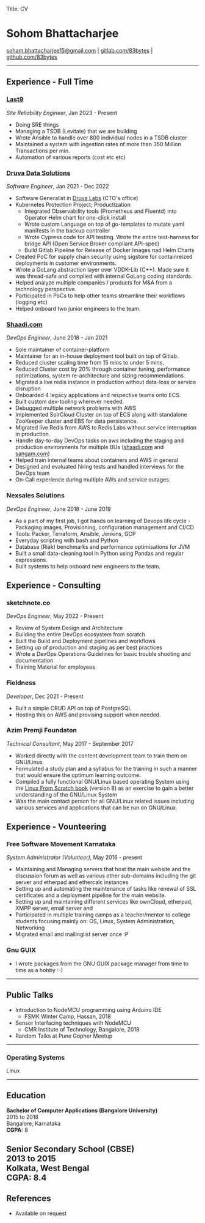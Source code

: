 Title: CV


# Sohom Bhattacharjee #

[soham.bhattacharjee15@gmail.com](mailto:soham.bhattacharjee15@gmail.com) | [gitlab.com/83bytes](https://gitlab.com/83bytes) | [github.com/83bytes](https://github.com/83bytes)

---

## Experience - Full Time ##

### [Last9](https://last9.io/) ###
*Site Reliability Engineer*, Jan 2023 - Present

- Doing SRE things
- Managing a TSDB (Levitate) that we are building
- Wrote Ansible to handle over 800 individual nodes in a TSDB cluster
- Maintained a system with ingestion rates of more than 350 Million Transactions per min. 
- Automation of various reports (cost etc etc)

### [Druva Data Solutions](https://www.druva.com/) ###
*Software Engineer*, Jan 2021 - Dec 2022

- Software Generalist in [Druva Labs](https://www.druva.com/labs/) (CTO's office)
- Kubernetes Protection Project; Productization
    - Integrated Observability tools (Prometheus and Fluentd) into Operator Helm chart for one-click install
    - Wrote custom Language on top of go-templates to mutate yaml manifests in the backup controller
    - Wrote Cypress code for API testing. Wrote the entire test-harness for bridge API (Open Service Broker compliant API-spec)
    - Build Gitlab Pipeline for Release of Docker Images nad Helm Charts
- Created PoC for supply chain security using sigstore for containreized deployments in customer environments.
- Wrote a GoLang abstraction layer over VDDK-Lib (C++). Made sure it was thread-safe and complied with internal GoLang coding standards.
- Helped analyze multiple companies / products for M&A from a technology perspective.
- Participated in PoCs to help other teams streamline their workflows (logging etc)
- Helped onboard two junior engineers to the team.

### [Shaadi.com](https://www.shaadi.com) ###
*DevOps Engineer*, June 2018 - Jan 2021

- Sole maintainer of container-platform
- Maintainer for an in-house deployment tool built on top of Gitlab.
- Reduced cluster scaling time from 15 mins to under 5 mins.
- Reduced Cluster cost by 20% through container tuning,
performance optimizations, system re-architecture and sizing
recommendations.
- Migrated a live redis instance in production without data-loss or service disruption
- Onboarded 4 legacy applications and respective teams onto ECS.
- Built custom dev-tooling wherever needed.
- Debugged multiple network problems with AWS
- Implemented SolrCloud Cluster on top of ECS along with
standalone ZooKeeper cluster and EBS for data persistence.
- Migrated live Redis from AWS to Redis Labs without service
interruption in production.
- Handle day-to-day DevOps tasks on aws including the staging
and production environments for multiple BUs ([shaadi.com](https://www.shaadi.com) and [sangam.com](https://www.sangam.com))
- Helped train internal teams about containers and AWS in general
- Designed and evaluated hiring tests and handled interviews for
the DevOps team
- On-Call experience during multiple AWs and service outages.

### Nexsales Solutions ###

*DevOps Engineer*, June 2018 - June 2019

- As a part of my first job, I got hands on learning of Devops life cycle - Packaging images, Provisioning, configuration management and CI/CD
- Tools: Packer, Terraform, Ansible, Jenkins, GCP
- Everyday scripting with bash and Python
- Database (Riak) benchmarks and performance optimisations for JVM
- Built a small data-cleaning tool in Python using Pandas and regular expressions.
- Built systems to help onboard new engineers to the team.


## Experience - Consulting

### sketchnote.co
*DevOps Engineer*, May 2022 - Present

- Review of System Design and Architecture
- Building the entire DevOps ecosystem from scratch
- Built the Build and Deployment pipelines and workflows
- Setting up of production and staging as per best practices
- Wrote a DevOps Operations Guidelines for basic trouble shooting and documentation
- Training Material for employees

### Fieldness
*Developer*, Dec 2021 - Present

- Built a simple CRUD API on top of PostgreSQL
- Hosting this on AWS and provising support when needed.
### Azim Premji Foundaton ###

*Technical Consultant*, May 2017 - September 2017

- Worked directly with the content development team to train them on GNU/Linux 
- Formulated a study plan and a syllabus for the training in such a manner that would ensure the optimum learning outcome. 
- Compiled a fully functional GNU/Linux based operating System using the [Linux From Scratch book](http://www.linuxfromscratch.org/) (version 8) as an exercise to gain a better understanding of the GNU/Linux System
- Was the main contact person for all GNU/Linux related issues including various services and applications that can be run on GNU/Linux.

## Experience - Vounteering 
### Free Software Movement Karnataka ###
*System Administrator (Volunteer)*, May 2016 - present

- Maintaining and Managing servers that host the main website and the discussion forum as well as various other sub-domains including the git server and etherpad and ethercalc instances
- Setting up and automating the maintenance of tasks like renewal of SSL certificates and a deployment pipeline for the main website.
- Setting up and maintaining different services like ownCloud, etherpad, XMPP server, email server and 
- Participated in multiple training camps as a teacher/mentor to college students focusing mainly on: OS, Linux, System Administration, Networking
- Migrated email and mailinglist server once :P


### Gnu GUIX ###
- I wrote packages from the GNU GUIX package manager from time to time as a hobby :-)

---

## Public Talks ##

- Introduction to NodeMCU programming using Arduino IDE
	- FSMK Winter Camp, Hassan, 2018
- Sensor Interfacing techniques with NodeMCU
    - CMR Institute of Technology, Bangalore, 2018
- Random Talks at Pune Gopher Meetup
---

### Operating Systems ###

Linux

---

## Education ##
**Bachelor of Computer Applications (Bangalore University)** <br/>
2015 to 2018<br/>
Bangalore, Karnataka<br/>
**CGPA:** 8


**Senior Secondary School (CBSE)**<br/>
2013 to 2015 <br/>
Kolkata, West Bengal <br/>
**CGPA:** 8.4 
---


## References ##

-   Available on request




    